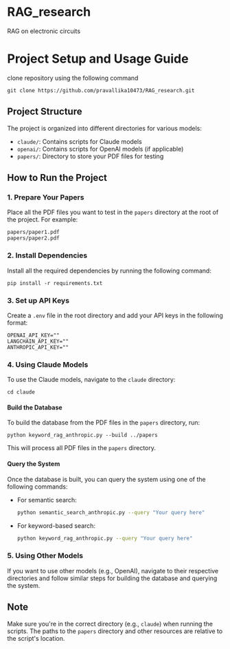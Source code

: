 # RAG_research
RAG on electronic circuits


# Project Setup and Usage Guide

clone repository using the following command
```
git clone https://github.com/pravallika10473/RAG_research.git
```
## Project Structure

The project is organized into different directories for various models:

- `claude/`: Contains scripts for Claude models
- `openai/`: Contains scripts for OpenAI models (if applicable)
- `papers/`: Directory to store your PDF files for testing

## How to Run the Project

### 1. Prepare Your Papers

Place all the PDF files you want to test in the `papers` directory at the root of the project. For example:

```
papers/paper1.pdf
papers/paper2.pdf
```

### 2. Install Dependencies
Install all the required dependencies by running the following command:
```
pip install -r requirements.txt
```

### 3. Set up API Keys
Create a `.env` file in the root directory and add your API keys in the following format:
```
OPENAI_API_KEY=""
LANGCHAIN_API_KEY=""
ANTHROPIC_API_KEY=""
```

### 4. Using Claude Models

To use the Claude models, navigate to the `claude` directory:

```
cd claude
```

#### Build the Database

To build the database from the PDF files in the `papers` directory, run:

```
python keyword_rag_anthropic.py --build ../papers
```

This will process all PDF files in the `papers` directory.

#### Query the System

Once the database is built, you can query the system using one of the following commands:

- For semantic search:
  ```bash
  python semantic_search_anthropic.py --query "Your query here"
  ```

- For keyword-based search:
  ```bash
  python keyword_rag_anthropic.py --query "Your query here"
  ```

### 5. Using Other Models

If you want to use other models (e.g., OpenAI), navigate to their respective directories and follow similar steps for building the database and querying the system.

## Note

Make sure you're in the correct directory (e.g., `claude`) when running the scripts. The paths to the `papers` directory and other resources are relative to the script's location.
